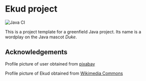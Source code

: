 # Ekud project

![Java CI](https://github.com/kouyk/ip/workflows/Java%20CI/badge.svg)

This is a project template for a greenfield Java project. Its name is a wordplay on the Java mascot _Duke_.

## Acknowledgements

Profile picture of user obtained from
[pixabay](https://pixabay.com/illustrations/profile-profile-picture-human-face-2398783/)

Profile picture of Ekud obtained from [Wikimedia Commons](https://commons.wikimedia.org/wiki/File:NoxttonBot.png)